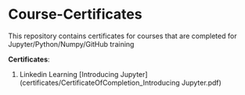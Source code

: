 # Course-Certificates
This repository contains certificates for courses that are completed for Jupyter/Python/Numpy/GitHub training

**Certificates**:
1. Linkedin Learning [Introducing Jupyter](certificates/CertificateOfCompletion_Introducing Jupyter.pdf)
